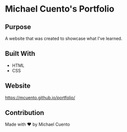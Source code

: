 # Michael Cuento's Portfolio

## Purpose
A website that was created to showcase what I've learned.

## Built With
* HTML
* CSS

## Website
https://mcuento.github.io/portfolio/

## Contribution
Made with ❤️ by Michael Cuento
